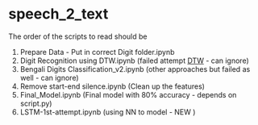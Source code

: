 # speech_2_text

The order of the scripts to read should be 

1. Prepare Data - Put in correct Digit folder.ipynb
2. Digit Recognition using DTW.ipynb (failed attempt [DTW](Dynamic_time_warping) - can ignore)
3. Bengali Digits Classification_v2.ipynb (other approaches but failed as well - can ignore)  
4. Remove start-end silence.ipynb (Clean up the features) 
5. Final_Model.ipynb (Final model with 80% accuracy - depends on script.py) 
5. LSTM-1st-attempt.ipynb (using NN to model - NEW ) 